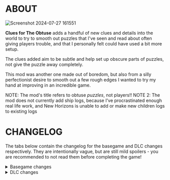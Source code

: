 # ABOUT
 
![Screenshot 2024-07-27 161551](https://github.com/user-attachments/assets/d1ad78a6-6a2b-4484-93d3-187474affcc0)

**Clues for The Obtuse** adds a handful of new clues and details into the world to try to smooth out puzzles that I've seen and read about often giving players trouble, and that I personally felt could have used a bit more setup.

The clues added aim to be subtle and help set up obscure parts of puzzles, not give the puzzle away completely.

This mod was another one made out of boredom, but also from a silly perfectionist desire to smooth out a few rough edges I wanted to try my hand at improving in an incredible game.

NOTE: The mod's title refers to obtuse *puzzles*, not players!!
NOTE 2: The mod does not currently add ship logs, because I've procrastinated enough real life work, and New Horizons is unable to add or make new children logs to existing logs


# CHANGELOG

The tabs below contain the changelog for the basegame and DLC changes respectively. They are intentionally vague, but are still mild spoilers - you are recommended to not read them before completing the game!

<details>
  <summary>Basegame changes</summary>

* Added a recording to the White Hole Station

* Added a recording to Brittle Hollow's north pole

* Added a recording in the Timber Hearth Mines

* Added some lines to a scroll at the Black Hole Forge

* Added Nomai text to the pit on the path to the High Energy Lab

* Added lines to Feldspar's recording on Dark Bramble

* Added some more tutorial lines to Esker
</details>

<details>
  <summary>DLC changes</summary>
 
* Added light to a tunnel opposite a rotted bridge
  
* Added lamps along a dark rear path
  
* Added a fireplace somewhere

* Added a vision somewhere
  
* Changed the shelf arrangement of some reels
  
* Added a light source to make some footprints easier to see
</details>
